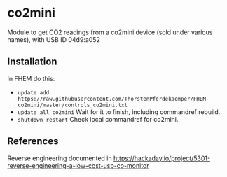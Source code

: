 # co2mini
Module to get CO2 readings from a co2mini device (sold under various names), with USB ID 04d9:a052

## Installation 
In FHEM do this:
- `update add https://raw.githubusercontent.com/ThorstenPferdekaemper/FHEM-co2mini/master/controls_co2mini.txt`
- `update all co2mini`
Wait for it to finish, including commandref rebuild.
- `shutdown restart`
Check local commandref for co2mini.

## References
Reverse engineering documented in https://hackaday.io/project/5301-reverse-engineering-a-low-cost-usb-co-monitor
